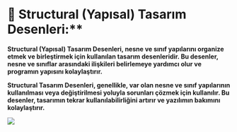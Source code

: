 # :triangular_flag_on_post: Structural (Yapısal) Tasarım Desenleri:**

**Structural (Yapısal) Tasarım Desenleri, nesne ve sınıf yapılarını organize etmek ve birleştirmek için kullanılan tasarım desenleridir. Bu desenler, nesne ve sınıflar arasındaki ilişkileri belirlemeye yardımcı olur ve programın yapısını kolaylaştırır.**

**Structural Tasarım Desenleri, genellikle, var olan nesne ve sınıf yapılarının kullanılması veya değiştirilmesi yoluyla sorunları çözmek için kullanılır. Bu desenler, tasarımın tekrar kullanılabilirliğini artırır ve yazılımın bakımını kolaylaştırır.**

![](images/6-Structural%20tasarım%20deseni.png)